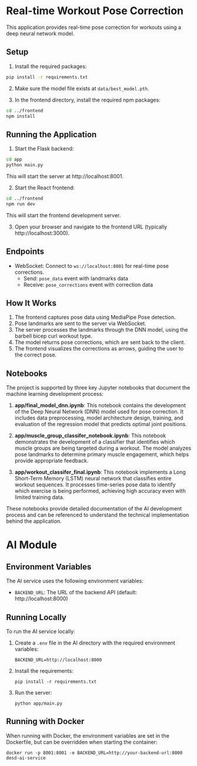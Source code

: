 # Real-time Workout Pose Correction

This application provides real-time pose correction for workouts using a deep neural network model.

## Setup

1. Install the required packages:

```bash
pip install -r requirements.txt
```

2. Make sure the model file exists at `data/best_model.pth`.

3. In the frontend directory, install the required npm packages:

```bash
cd ../frontend
npm install
```

## Running the Application

1. Start the Flask backend:

```bash
cd app
python main.py
```

This will start the server at http://localhost:8001.

2. Start the React frontend:

```bash
cd ../frontend
npm run dev
```

This will start the frontend development server.

3. Open your browser and navigate to the frontend URL (typically http://localhost:3000).

## Endpoints

- WebSocket: Connect to `ws://localhost:8001` for real-time pose corrections.
  - Send: `pose_data` event with landmarks data
  - Receive: `pose_corrections` event with correction data

## How It Works

1. The frontend captures pose data using MediaPipe Pose detection.
2. Pose landmarks are sent to the server via WebSocket.
3. The server processes the landmarks through the DNN model, using the barbell bicep curl workout type.
4. The model returns pose corrections, which are sent back to the client.
5. The frontend visualizes the corrections as arrows, guiding the user to the correct pose. 

## Notebooks

The project is supported by three key Jupyter notebooks that document the machine learning development process:

1. **app/final_model_dnn.ipynb**: This notebook contains the development of the Deep Neural Network (DNN) model used for pose correction. It includes data preprocessing, model architecture design, training, and evaluation of the regression model that predicts optimal joint positions.

2. **app/muscle_group_classifer_notebook.ipynb**: This notebook demonstrates the development of a classifier that identifies which muscle groups are being targeted during a workout. The model analyzes pose landmarks to determine primary muscle engagement, which helps provide appropriate feedback.

3. **app/workout_classifer_final.ipynb**: This notebook implements a Long Short-Term Memory (LSTM) neural network that classifies entire workout sequences. It processes time-series pose data to identify which exercise is being performed, achieving high accuracy even with limited training data.

These notebooks provide detailed documentation of the AI development process and can be referenced to understand the technical implementation behind the application.

# AI Module

## Environment Variables

The AI service uses the following environment variables:

- `BACKEND_URL`: The URL of the backend API (default: http://localhost:8000)

## Running Locally

To run the AI service locally:

1. Create a `.env` file in the AI directory with the required environment variables:
   ```
   BACKEND_URL=http://localhost:8000
   ```

2. Install the requirements:
   ```
   pip install -r requirements.txt
   ```

3. Run the server:
   ```
   python app/main.py
   ```

## Running with Docker

When running with Docker, the environment variables are set in the Dockerfile, but can be overridden when starting the container:

```
docker run -p 8001:8001 -e BACKEND_URL=http://your-backend-url:8000 desd-ai-service
``` 